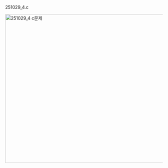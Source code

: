 251029_4.c 


<img width="638" height="476" alt="251029_4 c문제" src="https://github.com/user-attachments/assets/13fef463-0cfd-40bb-b38c-e580e88d59d9" />
